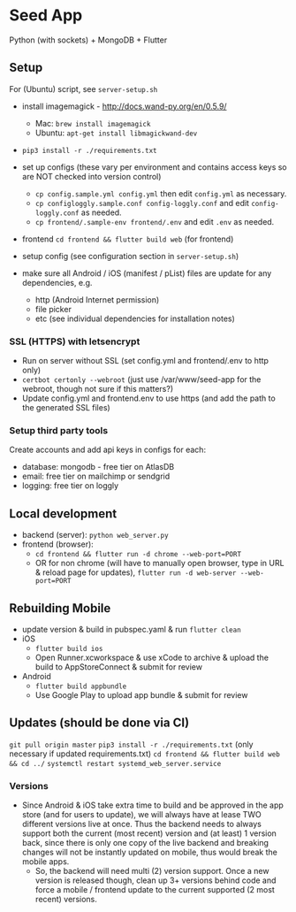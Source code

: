 # Seed App

Python (with sockets) + MongoDB + Flutter


## Setup

For (Ubuntu) script, see `server-setup.sh`

- install imagemagick - http://docs.wand-py.org/en/0.5.9/
    - Mac: `brew install imagemagick`
    - Ubuntu: `apt-get install libmagickwand-dev`
- `pip3 install -r ./requirements.txt`
- set up configs (these vary per environment and contains access keys so are NOT checked into version control)
  - `cp config.sample.yml config.yml` then edit `config.yml` as necessary.
  - `cp configloggly.sample.conf config-loggly.conf` and edit `config-loggly.conf` as needed.
  - `cp frontend/.sample-env frontend/.env` and edit `.env` as needed.
- frontend `cd frontend && flutter build web` (for frontend)
- setup config (see configuration section in `server-setup.sh`)

- make sure all Android / iOS (manifest / pList) files are update for any dependencies, e.g.
  - http (Android Internet permission)
  - file picker
  - etc (see individual dependencies for installation notes)


### SSL (HTTPS) with letsencrypt

- Run on server without SSL (set config.yml and frontend/.env to http only)
- `certbot certonly --webroot` (just use /var/www/seed-app for the webroot, though not sure if this matters?)
- Update config.yml and frontend.env to use https (and add the path to the generated SSL files)


### Setup third party tools

Create accounts and add api keys in configs for each:
- database: mongodb - free tier on AtlasDB
- email: free tier on mailchimp or sendgrid
- logging: free tier on loggly


## Local development

- backend (server): `python web_server.py`
- frontend (browser):
  - `cd frontend && flutter run -d chrome --web-port=PORT`
  - OR for non chrome (will have to manually open browser, type in URL & reload page for updates), `flutter run -d web-server --web-port=PORT`


## Rebuilding Mobile

- update version & build in pubspec.yaml & run `flutter clean`
- iOS
  - `flutter build ios`
  - Open Runner.xcworkspace & use xCode to archive & upload the build to AppStoreConnect & submit for review
- Android
  - `flutter build appbundle`
  - Use Google Play to upload app bundle & submit for review


## Updates (should be done via CI)

`git pull origin master`
`pip3 install -r ./requirements.txt` (only necessary if updated requirements.txt)
`cd frontend && flutter build web && cd ../`
`systemctl restart systemd_web_server.service`


### Versions

- Since Android & iOS take extra time to build and be approved in the app store (and for users to update), we will always have at lease TWO different versions live at once. Thus the backend needs to always support both the current (most recent) version and (at least) 1 version back, since there is only one copy of the live backend and breaking changes will not be instantly updated on mobile, thus would break the mobile apps.
    - So, the backend will need multi (2) version support. Once a new version is released though, clean up 3+ versions behind code and force a mobile / frontend update to the current supported (2 most recent) versions.

